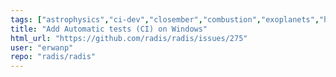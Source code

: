 ```yaml
---
tags: ["astrophysics","ci-dev","closember","combustion","exoplanets","help-wanted","hitemp","hitran","infrared","plasma","plasma-physics","radiation","spectra","spectroscopy","todo"]
title: "Add Automatic tests (CI) on Windows"
html_url: "https://github.com/radis/radis/issues/275"
user: "erwanp"
repo: "radis/radis"
---
```


